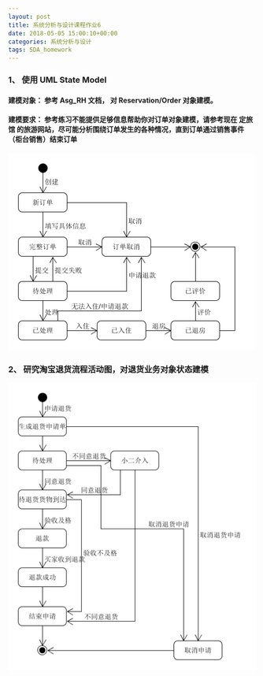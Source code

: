 ```yaml
---
layout: post
title: 系统分析与设计课程作业6
date: 2018-05-05 15:00:10+00:00
categories: 系统分析与设计
tags: SDA_homework
---
```


### 1、 使用 UML State Model

#### 建模对象： 参考 Asg_RH 文档， 对 Reservation/Order 对象建模。

#### 建模要求： 参考练习不能提供足够信息帮助你对订单对象建模，请参考现在 定旅馆 的旅游网站，尽可能分析围绕订单发生的各种情况，直到订单通过销售事件（柜台销售）结束订单

![hw6_1](../media/pic/hw6_1.png)

### 2、 研究淘宝退货流程活动图，对退货业务对象状态建模

![hw6_2](../media/pic/hw6_2.png)
